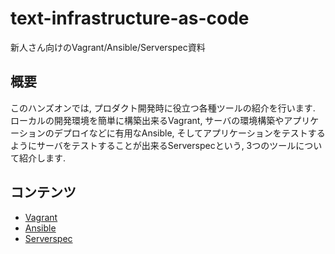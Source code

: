 # text-infrastructure-as-code

新人さん向けのVagrant/Ansible/Serverspec資料

## 概要

このハンズオンでは, プロダクト開発時に役立つ各種ツールの紹介を行います.
ローカルの開発環境を簡単に構築出来るVagrant, サーバの環境構築やアプリケーションのデプロイなどに有用なAnsible, そしてアプリケーションをテストするようにサーバをテストすることが出来るServerspecという, 3つのツールについて紹介します.

## コンテンツ

- [Vagrant](https://github.com/gotandaGM/text-dev-env/blob/master/vagrant.md)
- [Ansible](https://github.com/gotandaGM/text-dev-env/blob/master/ansible.md)
- [Serverspec](https://github.com/gotandaGM/text-dev-env/blob/master/serverspec.md)
